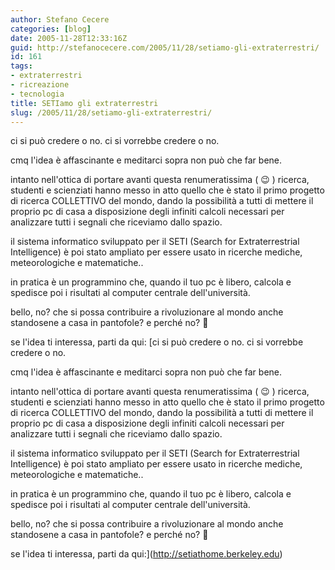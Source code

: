 ```yaml
---
author: Stefano Cecere
categories: [blog]
date: 2005-11-28T12:33:16Z
guid: http://stefanocecere.com/2005/11/28/setiamo-gli-extraterrestri/
id: 161
tags:
- extraterrestri
- ricreazione
- tecnologia
title: SETIamo gli extraterrestri
slug: /2005/11/28/setiamo-gli-extraterrestri/
---
```


<img src='/wp-content/et.jpg' alt='' align='left' />ci si può credere o no. ci si vorrebbe credere o no.
  
cmq l'idea è affascinante e meditarci sopra non può che far bene.

intanto nell'ottica di portare avanti questa renumeratissima ( 😉 ) ricerca, studenti e scienziati hanno messo in atto quello che è stato il primo progetto di ricerca COLLETTIVO del mondo, dando la possibilità a tutti di mettere il proprio pc di casa a disposizione degli infiniti calcoli necessari per analizzare tutti i segnali che riceviamo dallo spazio.

il sistema informatico sviluppato per il SETI (Search for Extraterrestrial Intelligence) è poi stato ampliato per essere usato in ricerche mediche, meteorologiche e matematiche..
  
in pratica è un programmino che, quando il tuo pc è libero, calcola e spedisce poi i risultati al computer centrale dell'università.

bello, no? che si possa contribuire a rivoluzionare al mondo anche standosene a casa in pantofole? e perché no? 🙂

se l'idea ti interessa, parti da qui: [<img src='/wp-content/et.jpg' alt='' align='left' />ci si può credere o no. ci si vorrebbe credere o no.
  
cmq l'idea è affascinante e meditarci sopra non può che far bene.

intanto nell'ottica di portare avanti questa renumeratissima ( 😉 ) ricerca, studenti e scienziati hanno messo in atto quello che è stato il primo progetto di ricerca COLLETTIVO del mondo, dando la possibilità a tutti di mettere il proprio pc di casa a disposizione degli infiniti calcoli necessari per analizzare tutti i segnali che riceviamo dallo spazio.

il sistema informatico sviluppato per il SETI (Search for Extraterrestrial Intelligence) è poi stato ampliato per essere usato in ricerche mediche, meteorologiche e matematiche..
  
in pratica è un programmino che, quando il tuo pc è libero, calcola e spedisce poi i risultati al computer centrale dell'università.

bello, no? che si possa contribuire a rivoluzionare al mondo anche standosene a casa in pantofole? e perché no? 🙂

se l'idea ti interessa, parti da qui:](http://setiathome.berkeley.edu)